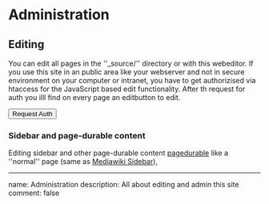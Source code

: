 # Administration


## Editing

You can edit all pages in the ''_source/'' directory or with this webeditor.
If you use this site in an public area like your webserver and not in secure environment on your computer or intranet, you have to get authorizised via htaccess for the JavaScript based edit functionality. After th request for auth you illl find on every page an editbutton to edit.

<button id="requestauth">Request Auth</button>

### Sidebar and page-durable content

Editing sidebar and other page-durable content [pagedurable](_pagedurable) like a ''normal'' page (same as [Mediawiki Sidebar](https://www.mediawiki.org/wiki/Manual:Interface/Sidebar)),

---
name: Administration
description: All about editing and admin this site
comment: false
